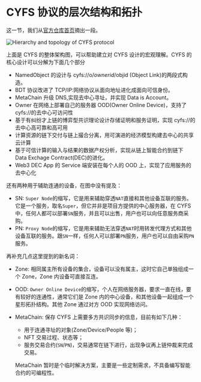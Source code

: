 # CYFS 协议的层次结构和拓扑

这一节，我们从[官方仓库首页](https://github.com/buckyos/CYFS/blob/main/README.zh-CN.md)摘出一段。

![Hierarchy and topology of CYFS protocol](https://github.com/buckyos/CYFS/blob/main/doc/zh-CN/image/CYFS%20Architecture.png)

上面是 CYFS 的整体架构图，可以帮助建立对 CYFS 设计的宏观理解。CYFS 的核心设计可以分解为下面几个部分

-   NamedObject 的设计与 cyfs://o/$ownerid/$objid (Object Link)的两段式构造。
-   BDT 协议改进了 TCP/IP:网络协议从面向地址进化成面向可信身份。
-   MetaChain 升级 DNS,实现去中心寻址，并实现 Data is Account。
-   Owner 在网络上部署自己的服务器 OOD(Owner Online Device)，支持了 cyfs://的去中心可访问性
-   基于有纠纷才上链的博弈型共识理论设计存储证明和服务证明，实现 cyfs://的去中心高可靠和高可用
-   计算资源的链下交付与链上撮合分离，用可演进的经济模型构建去中心的共享云计算
-   基于可信计算的输入与结果的数据产权分析，实现从链上智能合约到链下 Data Exchage Contract(DEC)的进化。
-   Web3 DEC App 的 Service 端安装在每个人的 OOD 上，实现了应用服务的去中心化

还有两种用于辅助连通的设备，在图中没有提及：

-   SN: `Super Node`的缩写，它是用来辅助穿透`NAT`直接和其他设备互联的服务。它是一个服务，取名`Super`，但它并非是项目方提供的中心服务器，在 CYFS 中，任何人都可以部署`SN`服务，并且可以出售，用户也可以向任意服务商采购。
-   PN: `Proxy Node`的缩写，它是用来辅助无法穿透`NAT`时用转发代理方式和其他设备互联的服务。跟`SN`一样，任何人可以部署`PN`服务，用户也可以自由采购`PN`服务。

再补充几点这里提到的新名词：

-   Zone: 相同属主所有设备的集合，设备可以没有属主，这时它自己单独组成一个 Zone，Zone 内设备可直接互连。
-   OOD: `Owner Online Device`的缩写，个人在网络服务器，要求一直在线，要有较好的连通性，通常它们是 Zone 内的中心设备，和其他设备一起组成一个星形拓扑结构。其他 Zone 通过对方 OOD 实现网络访问。
-   MetaChain: 保存 CYFS 上需要多方共识同步的信息，目前有如下几种：

    -   用于连通寻址的对象(Zone/Device/People 等)；
    -   NFT 交易过程、状态等；
    -   服务交易合约(`SN`/`PN`)，交易通常在链下进行，出现争议再上链仲裁来完成交易。

    MetaChain 暂时是个临时解决方案，主要是一些定制需求，不具备编写智能合约的可编程性。
